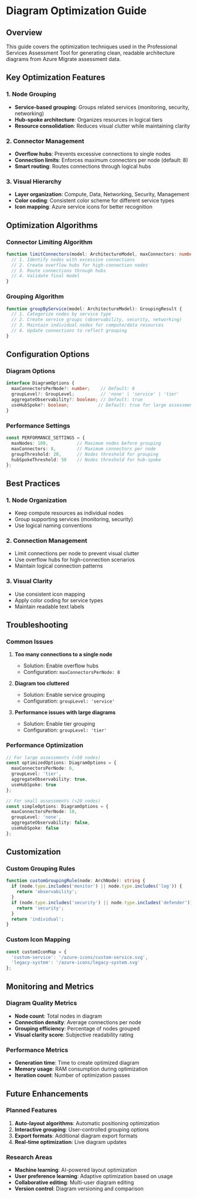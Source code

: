 # Diagram Optimization Guide

## Overview

This guide covers the optimization techniques used in the Professional Services Assessment Tool for generating clean, readable architecture diagrams from Azure Migrate assessment data.

## Key Optimization Features

### 1. Node Grouping
- **Service-based grouping**: Groups related services (monitoring, security, networking)
- **Hub-spoke architecture**: Organizes resources in logical tiers
- **Resource consolidation**: Reduces visual clutter while maintaining clarity

### 2. Connector Management
- **Overflow hubs**: Prevents excessive connections to single nodes
- **Connection limits**: Enforces maximum connectors per node (default: 8)
- **Smart routing**: Routes connections through logical hubs

### 3. Visual Hierarchy
- **Layer organization**: Compute, Data, Networking, Security, Management
- **Color coding**: Consistent color scheme for different service types
- **Icon mapping**: Azure service icons for better recognition

## Optimization Algorithms

### Connector Limiting Algorithm

```typescript
function limitConnectors(model: ArchitectureModel, maxConnectors: number = 8): ArchitectureModel {
  // 1. Identify nodes with excessive connections
  // 2. Create overflow hubs for high-connection nodes
  // 3. Route connections through hubs
  // 4. Validate final model
}
```

### Grouping Algorithm

```typescript
function groupByService(model: ArchitectureModel): GroupingResult {
  // 1. Categorize nodes by service type
  // 2. Create service groups (observability, security, networking)
  // 3. Maintain individual nodes for compute/data resources
  // 4. Update connections to reflect grouping
}
```

## Configuration Options

### Diagram Options

```typescript
interface DiagramOptions {
  maxConnectorsPerNode?: number;    // Default: 8
  groupLevel?: GroupLevel;          // 'none' | 'service' | 'tier'
  aggregateObservability?: boolean; // Default: true
  useHubSpoke?: boolean;           // Default: true for large assessments
}
```

### Performance Settings

```typescript
const PERFORMANCE_SETTINGS = {
  maxNodes: 100,           // Maximum nodes before grouping
  maxConnectors: 8,        // Maximum connectors per node
  groupThreshold: 20,      // Nodes threshold for grouping
  hubSpokeThreshold: 50    // Nodes threshold for hub-spoke
};
```

## Best Practices

### 1. Node Organization
- Keep compute resources as individual nodes
- Group supporting services (monitoring, security)
- Use logical naming conventions

### 2. Connection Management
- Limit connections per node to prevent visual clutter
- Use overflow hubs for high-connection scenarios
- Maintain logical connection patterns

### 3. Visual Clarity
- Use consistent icon mapping
- Apply color coding for service types
- Maintain readable text labels

## Troubleshooting

### Common Issues

1. **Too many connections to a single node**
   - Solution: Enable overflow hubs
   - Configuration: `maxConnectorsPerNode: 8`

2. **Diagram too cluttered**
   - Solution: Enable service grouping
   - Configuration: `groupLevel: 'service'`

3. **Performance issues with large diagrams**
   - Solution: Enable tier grouping
   - Configuration: `groupLevel: 'tier'`

### Performance Optimization

```typescript
// For large assessments (>50 nodes)
const optimizedOptions: DiagramOptions = {
  maxConnectorsPerNode: 6,
  groupLevel: 'tier',
  aggregateObservability: true,
  useHubSpoke: true
};

// For small assessments (<20 nodes)
const simpleOptions: DiagramOptions = {
  maxConnectorsPerNode: 10,
  groupLevel: 'none',
  aggregateObservability: false,
  useHubSpoke: false
};
```

## Customization

### Custom Grouping Rules

```typescript
function customGroupingRule(node: ArchNode): string {
  if (node.type.includes('monitor') || node.type.includes('log')) {
    return 'observability';
  }
  if (node.type.includes('security') || node.type.includes('defender')) {
    return 'security';
  }
  return 'individual';
}
```

### Custom Icon Mapping

```typescript
const customIconMap = {
  'custom-service': '/azure-icons/custom-service.svg',
  'legacy-system': '/azure-icons/legacy-system.svg'
};
```

## Monitoring and Metrics

### Diagram Quality Metrics

- **Node count**: Total nodes in diagram
- **Connection density**: Average connections per node
- **Grouping efficiency**: Percentage of nodes grouped
- **Visual clarity score**: Subjective readability rating

### Performance Metrics

- **Generation time**: Time to create optimized diagram
- **Memory usage**: RAM consumption during optimization
- **Iteration count**: Number of optimization passes

## Future Enhancements

### Planned Features

1. **Auto-layout algorithms**: Automatic positioning optimization
2. **Interactive grouping**: User-controlled grouping options
3. **Export formats**: Additional diagram export formats
4. **Real-time optimization**: Live diagram updates

### Research Areas

- **Machine learning**: AI-powered layout optimization
- **User preference learning**: Adaptive optimization based on usage
- **Collaborative editing**: Multi-user diagram editing
- **Version control**: Diagram versioning and comparison
